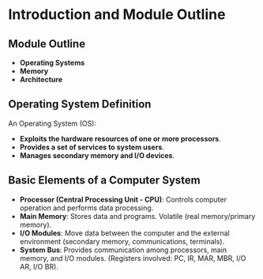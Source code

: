 # Introduction and Module Outline

## Module Outline
*   **Operating Systems**
*   **Memory**
*   **Architecture**

## Operating System Definition
An Operating System (OS):
*   **Exploits the hardware resources of one or more processors**.
*   **Provides a set of services to system users**.
*   **Manages secondary memory and I/O devices**.

## Basic Elements of a Computer System
*   **Processor (Central Processing Unit - CPU)**: Controls computer operation and performs data processing.
*   **Main Memory**: Stores data and programs.  Volatile (real memory/primary memory).
*   **I/O Modules**: Move data between the computer and the external environment (secondary memory, communications, terminals).
*   **System Bus**: Provides communication among processors, main memory, and I/O modules. (Registers involved: PC, IR, MAR, MBR, I/O AR, I/O BR).